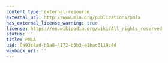 ```yaml
---
content_type: external-resource
external_url: http://www.mla.org/publications/pmla
has_external_license_warning: true
license: https://en.wikipedia.org/wiki/All_rights_reserved
status: ''
title: PMLA
uid: 0a93c8ad-b1a8-4172-b5b3-e1bac0119c4d
wayback_url: ''
---
```

